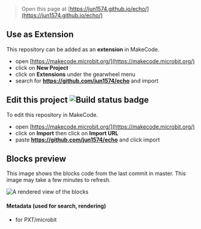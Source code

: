 
> Open this page at [https://jun1574.github.io/echo/](https://jun1574.github.io/echo/)

## Use as Extension

This repository can be added as an **extension** in MakeCode.

* open [https://makecode.microbit.org/](https://makecode.microbit.org/)
* click on **New Project**
* click on **Extensions** under the gearwheel menu
* search for **https://github.com/jun1574/echo** and import

## Edit this project ![Build status badge](https://github.com/jun1574/echo/workflows/MakeCode/badge.svg)

To edit this repository in MakeCode.

* open [https://makecode.microbit.org/](https://makecode.microbit.org/)
* click on **Import** then click on **Import URL**
* paste **https://github.com/jun1574/echo** and click import

## Blocks preview

This image shows the blocks code from the last commit in master.
This image may take a few minutes to refresh.

![A rendered view of the blocks](https://github.com/jun1574/echo/raw/master/.github/makecode/blocks.png)

#### Metadata (used for search, rendering)

* for PXT/microbit
<script src="https://makecode.com/gh-pages-embed.js"></script><script>makeCodeRender("{{ site.makecode.home_url }}", "{{ site.github.owner_name }}/{{ site.github.repository_name }}");</script>
